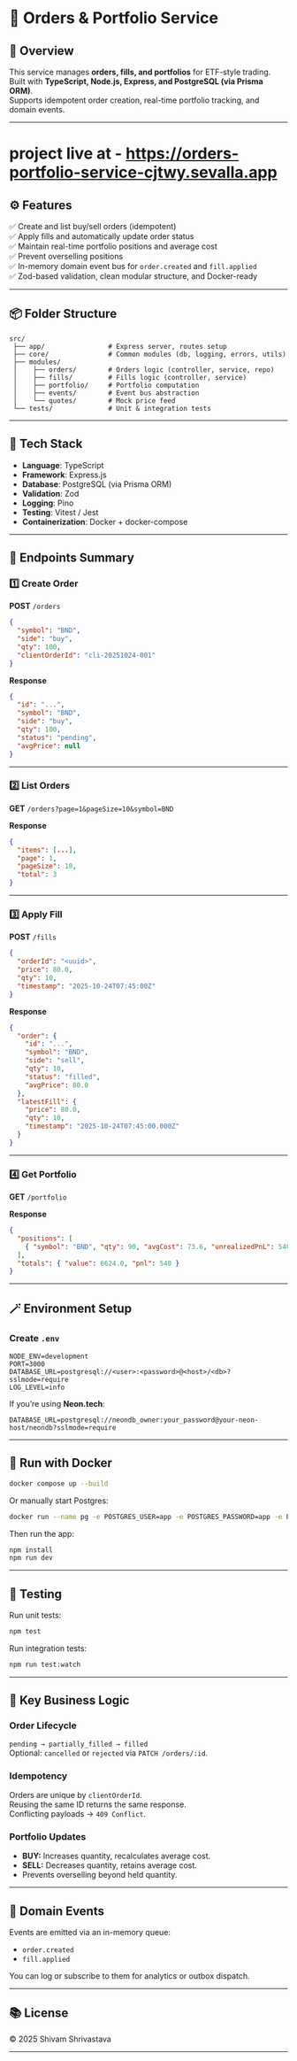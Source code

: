 
# 🧾 Orders & Portfolio Service 

## 🚀 Overview
This service manages **orders, fills, and portfolios** for ETF-style trading.  
Built with **TypeScript, Node.js, Express, and PostgreSQL (via Prisma ORM)**.  
Supports idempotent order creation, real-time portfolio tracking, and domain events.

---
# project live at - https://orders-portfolio-service-cjtwy.sevalla.app

## ⚙️ Features
✅ Create and list buy/sell orders (idempotent)  
✅ Apply fills and automatically update order status  
✅ Maintain real-time portfolio positions and average cost  
✅ Prevent overselling positions  
✅ In-memory domain event bus for `order.created` and `fill.applied`  
✅ Zod-based validation, clean modular structure, and Docker-ready  

---

## 📦 Folder Structure
```
src/
 ├── app/                # Express server, routes setup
 ├── core/               # Common modules (db, logging, errors, utils)
 ├── modules/
 │    ├── orders/        # Orders logic (controller, service, repo)
 │    ├── fills/         # Fills logic (controller, service)
 │    ├── portfolio/     # Portfolio computation
 │    ├── events/        # Event bus abstraction
 │    └── quotes/        # Mock price feed
 └── tests/              # Unit & integration tests
```

---

## 🧰 Tech Stack
- **Language**: TypeScript
- **Framework**: Express.js
- **Database**: PostgreSQL (via Prisma ORM)
- **Validation**: Zod
- **Logging**: Pino
- **Testing**: Vitest / Jest
- **Containerization**: Docker + docker-compose

---

## 🧩 Endpoints Summary

### 1️⃣ Create Order
**POST** `/orders`
```json
{
  "symbol": "BND",
  "side": "buy",
  "qty": 100,
  "clientOrderId": "cli-20251024-001"
}
```

**Response**
```json
{
  "id": "...",
  "symbol": "BND",
  "side": "buy",
  "qty": 100,
  "status": "pending",
  "avgPrice": null
}
```

---

### 2️⃣ List Orders
**GET** `/orders?page=1&pageSize=10&symbol=BND`

**Response**
```json
{
  "items": [...],
  "page": 1,
  "pageSize": 10,
  "total": 3
}
```

---

### 3️⃣ Apply Fill
**POST** `/fills`
```json
{
  "orderId": "<uuid>",
  "price": 80.0,
  "qty": 10,
  "timestamp": "2025-10-24T07:45:00Z"
}
```

**Response**
```json
{
  "order": {
    "id": "...",
    "symbol": "BND",
    "side": "sell",
    "qty": 10,
    "status": "filled",
    "avgPrice": 80.0
  },
  "latestFill": {
    "price": 80.0,
    "qty": 10,
    "timestamp": "2025-10-24T07:45:00.000Z"
  }
}
```

---

### 4️⃣ Get Portfolio
**GET** `/portfolio`

**Response**
```json
{
  "positions": [
    { "symbol": "BND", "qty": 90, "avgCost": 73.6, "unrealizedPnL": 540 }
  ],
  "totals": { "value": 6624.0, "pnl": 540 }
}
```

---

## 🪄 Environment Setup

### Create `.env`
```
NODE_ENV=development
PORT=3000
DATABASE_URL=postgresql://<user>:<password>@<host>/<db>?sslmode=require
LOG_LEVEL=info
```

If you’re using **Neon.tech**:
```
DATABASE_URL=postgresql://neondb_owner:your_password@your-neon-host/neondb?sslmode=require
```

---

## 🐳 Run with Docker
```bash
docker compose up --build
```

Or manually start Postgres:
```bash
docker run --name pg -e POSTGRES_USER=app -e POSTGRES_PASSWORD=app -e POSTGRES_DB=appdb -p 5432:5432 -d postgres:16-alpine
```

Then run the app:
```bash
npm install
npm run dev
```

---

## 🧪 Testing
Run unit tests:
```bash
npm test
```

Run integration tests:
```bash
npm run test:watch
```

---

## 🧠 Key Business Logic
### Order Lifecycle
`pending → partially_filled → filled`  
Optional: `cancelled` or `rejected` via `PATCH /orders/:id`.

### Idempotency
Orders are unique by `clientOrderId`.  
Reusing the same ID returns the same response.  
Conflicting payloads → `409 Conflict`.

### Portfolio Updates
- **BUY:** Increases quantity, recalculates average cost.  
- **SELL:** Decreases quantity, retains average cost.  
- Prevents overselling beyond held quantity.

---

## 📜 Domain Events
Events are emitted via an in-memory queue:
- `order.created`
- `fill.applied`

You can log or subscribe to them for analytics or outbox dispatch.

---

## 📚 License
© 2025 Shivam Shrivastava

---

